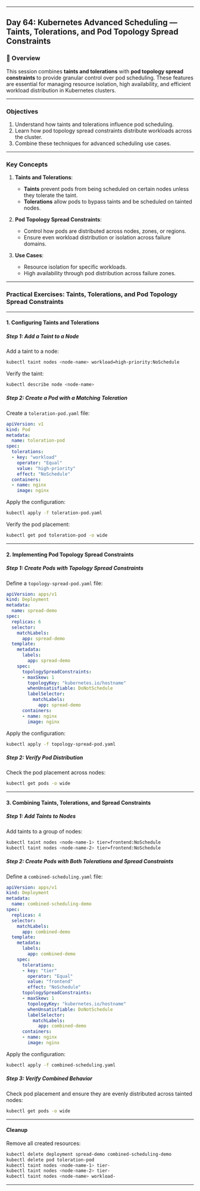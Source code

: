 ﻿---

## Day 64: Kubernetes Advanced Scheduling — Taints, Tolerations, and Pod Topology Spread Constraints

### 📘 Overview

This session combines **taints and tolerations** with **pod topology spread constraints** to provide granular control over pod scheduling. These features are essential for managing resource isolation, high availability, and efficient workload distribution in Kubernetes clusters.

---

### Objectives

1. Understand how taints and tolerations influence pod scheduling.
2. Learn how pod topology spread constraints distribute workloads across the cluster.
3. Combine these techniques for advanced scheduling use cases.

---

### Key Concepts

1. **Taints and Tolerations**:
   - **Taints** prevent pods from being scheduled on certain nodes unless they tolerate the taint.
   - **Tolerations** allow pods to bypass taints and be scheduled on tainted nodes.

2. **Pod Topology Spread Constraints**:
   - Control how pods are distributed across nodes, zones, or regions.
   - Ensure even workload distribution or isolation across failure domains.

3. **Use Cases**:
   - Resource isolation for specific workloads.
   - High availability through pod distribution across failure zones.

---

### Practical Exercises: Taints, Tolerations, and Pod Topology Spread Constraints

---

#### 1. Configuring Taints and Tolerations

##### Step 1: Add a Taint to a Node
Add a taint to a node:
```bash
kubectl taint nodes <node-name> workload=high-priority:NoSchedule
```

Verify the taint:
```bash
kubectl describe node <node-name>
```

##### Step 2: Create a Pod with a Matching Toleration
Create a `toleration-pod.yaml` file:
```yaml
apiVersion: v1
kind: Pod
metadata:
  name: toleration-pod
spec:
  tolerations:
  - key: "workload"
    operator: "Equal"
    value: "high-priority"
    effect: "NoSchedule"
  containers:
  - name: nginx
    image: nginx
```

Apply the configuration:
```bash
kubectl apply -f toleration-pod.yaml
```

Verify the pod placement:
```bash
kubectl get pod toleration-pod -o wide
```

---

#### 2. Implementing Pod Topology Spread Constraints

##### Step 1: Create Pods with Topology Spread Constraints
Define a `topology-spread-pod.yaml` file:
```yaml
apiVersion: apps/v1
kind: Deployment
metadata:
  name: spread-demo
spec:
  replicas: 6
  selector:
    matchLabels:
      app: spread-demo
  template:
    metadata:
      labels:
        app: spread-demo
    spec:
      topologySpreadConstraints:
      - maxSkew: 1
        topologyKey: "kubernetes.io/hostname"
        whenUnsatisfiable: DoNotSchedule
        labelSelector:
          matchLabels:
            app: spread-demo
      containers:
      - name: nginx
        image: nginx
```

Apply the configuration:
```bash
kubectl apply -f topology-spread-pod.yaml
```

##### Step 2: Verify Pod Distribution
Check the pod placement across nodes:
```bash
kubectl get pods -o wide
```

---

#### 3. Combining Taints, Tolerations, and Spread Constraints

##### Step 1: Add Taints to Nodes
Add taints to a group of nodes:
```bash
kubectl taint nodes <node-name-1> tier=frontend:NoSchedule
kubectl taint nodes <node-name-2> tier=frontend:NoSchedule
```

##### Step 2: Create Pods with Both Tolerations and Spread Constraints
Define a `combined-scheduling.yaml` file:
```yaml
apiVersion: apps/v1
kind: Deployment
metadata:
  name: combined-scheduling-demo
spec:
  replicas: 4
  selector:
    matchLabels:
      app: combined-demo
  template:
    metadata:
      labels:
        app: combined-demo
    spec:
      tolerations:
      - key: "tier"
        operator: "Equal"
        value: "frontend"
        effect: "NoSchedule"
      topologySpreadConstraints:
      - maxSkew: 1
        topologyKey: "kubernetes.io/hostname"
        whenUnsatisfiable: DoNotSchedule
        labelSelector:
          matchLabels:
            app: combined-demo
      containers:
      - name: nginx
        image: nginx
```

Apply the configuration:
```bash
kubectl apply -f combined-scheduling.yaml
```

##### Step 3: Verify Combined Behavior
Check pod placement and ensure they are evenly distributed across tainted nodes:
```bash
kubectl get pods -o wide
```

---

#### Cleanup

Remove all created resources:
```bash
kubectl delete deployment spread-demo combined-scheduling-demo
kubectl delete pod toleration-pod
kubectl taint nodes <node-name-1> tier-
kubectl taint nodes <node-name-2> tier-
kubectl taint nodes <node-name> workload-
```

---
